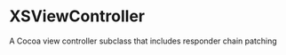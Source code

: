 XSViewController
================

A Cocoa view controller subclass that includes responder chain patching

